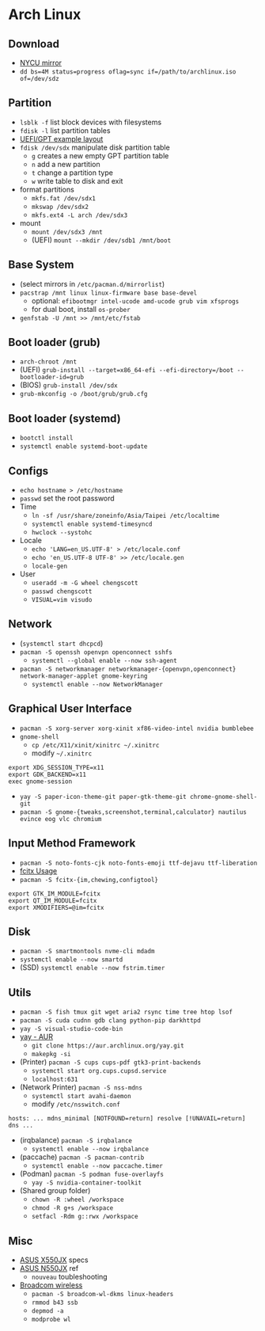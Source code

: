 # Arch Linux

## Download

- [NYCU mirror](https://archlinux.cs.nycu.edu.tw/iso/)
- `dd bs=4M status=progress oflag=sync if=/path/to/archlinux.iso of=/dev/sdz`

## Partition

- `lsblk -f` list block devices with filesystems
- `fdisk -l` list partition tables
- [UEFI/GPT example layout](https://wiki.archlinux.org/title/Partitioning#UEFI/GPT_layout_example)
- `fdisk /dev/sdx` manipulate disk partition table
    - `g` creates a new empty GPT partition table
    - `n` add a new partition
    - `t` change a partition type
    - `w` write table to disk and exit
- format partitions
    - `mkfs.fat /dev/sdx1`
    - `mkswap /dev/sdx2`
    - `mkfs.ext4 -L arch /dev/sdx3`
- mount
    - `mount /dev/sdx3 /mnt`
    - (UEFI) `mount --mkdir /dev/sdb1 /mnt/boot`

## Base System

- (select mirrors in `/etc/pacman.d/mirrorlist`)
- `pacstrap /mnt linux linux-firmware base base-devel`
  - optional: `efibootmgr intel-ucode amd-ucode grub vim xfsprogs`
  - for dual boot, install `os-prober`
- `genfstab -U /mnt >> /mnt/etc/fstab`

## Boot loader (grub)

- `arch-chroot /mnt`
- (UEFI) `grub-install --target=x86_64-efi --efi-directory=/boot --bootloader-id=grub`
- (BIOS) `grub-install /dev/sdx`
- `grub-mkconfig -o /boot/grub/grub.cfg`

## Boot loader (systemd)

- `bootctl install`
- `systemctl enable systemd-boot-update`

## Configs

- `echo hostname > /etc/hostname`
- `passwd` set the root password
- Time
    - `ln -sf /usr/share/zoneinfo/Asia/Taipei /etc/localtime`
    - `systemctl enable systemd-timesyncd`
    - `hwclock --systohc`
- Locale
    - `echo 'LANG=en_US.UTF-8' > /etc/locale.conf`
    - `echo 'en_US.UTF-8 UTF-8' >> /etc/locale.gen`
    - `locale-gen`
- User
    - `useradd -m -G wheel chengscott`
    - `passwd chengscott`
    - `VISUAL=vim visudo`

## Network

- (`systemctl start dhcpcd`)
- `pacman -S openssh openvpn openconnect sshfs`
    - `systemctl --global enable --now ssh-agent`
- `pacman -S networkmanager networkmanager-{openvpn,openconnect} network-manager-applet gnome-keyring`
    - `systemctl enable --now NetworkManager`

## Graphical User Interface

- `pacman -S xorg-server xorg-xinit xf86-video-intel nvidia bumblebee`
- `gnome-shell`
    - `cp /etc/X11/xinit/xinitrc ~/.xinitrc`
    - modify `~/.xinitrc`
```bash=
export XDG_SESSION_TYPE=x11
export GDK_BACKEND=x11
exec gnome-session
```
- `yay -S paper-icon-theme-git paper-gtk-theme-git chrome-gnome-shell-git`
- `pacman -S gnome-{tweaks,screenshot,terminal,calculator} nautilus evince eog vlc chromium`

## Input Method Framework

- `pacman -S noto-fonts-cjk noto-fonts-emoji ttf-dejavu ttf-liberation`
- [fcitx Usage](https://wiki.archlinux.org/title/Fcitx#Usage)
- `pacman -S fcitx-{im,chewing,configtool}`
```bash=
export GTK_IM_MODULE=fcitx
export QT_IM_MODULE=fcitx
export XMODIFIERS=@im=fcitx
```

## Disk

- `pacman -S smartmontools nvme-cli mdadm`
- `systemctl enable --now smartd`
- (SSD) `systemctl enable --now fstrim.timer`

## Utils

- `pacman -S fish tmux git wget aria2 rsync time tree htop lsof`
- `pacman -S cuda cudnn gdb clang python-pip darkhttpd`
- `yay -S visual-studio-code-bin`
- [yay - AUR](https://aur.archlinux.org/packages/yay/)
    - `git clone https://aur.archlinux.org/yay.git`
    - `makepkg -si`
- (Printer) `pacman -S cups cups-pdf gtk3-print-backends`
    - `systemctl start org.cups.cupsd.service`
    - `localhost:631`
- (Network Printer) `pacman -S nss-mdns`
    - `systemctl start avahi-daemon`
    - modify `/etc/nsswitch.conf`
```
hosts: ... mdns_minimal [NOTFOUND=return] resolve [!UNAVAIL=return] dns ...
```
- (irqbalance) `pacman -S irqbalance`
    - `systemctl enable --now irqbalance`
- (paccache) `pacman -S pacman-contrib`
    - `systemctl enable --now paccache.timer`
- (Podman) `pacman -S podman fuse-overlayfs`
    - `yay -S nvidia-container-toolkit`
- (Shared group folder)
    - `chown -R :wheel /workspace`
    - `chmod -R g+s /workspace`
    - `setfacl -Rdm g::rwx /workspace`

## Misc

- [ASUS X550JX](https://www.asus.com/Laptops/X550JX/specifications/) specs
- [ASUS N550JX](https://wiki.archlinux.org/index.php/ASUS_N550JX) ref
    - `nouveau` toubleshooting
- [Broadcom wireless](https://wiki.archlinux.org/index.php/broadcom_wireless#Installation)
    - `pacman -S broadcom-wl-dkms linux-headers`
    - `rmmod b43 ssb`
    - `depmod -a`
    - `modprobe wl`
